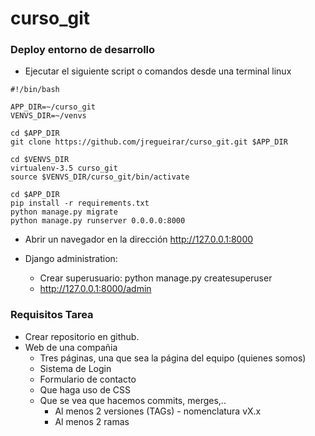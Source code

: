 # curso_git

### Deploy entorno de desarrollo

- Ejecutar el siguiente script o comandos desde una terminal linux

```
#!/bin/bash

APP_DIR=~/curso_git
VENVS_DIR=~/venvs

cd $APP_DIR
git clone https://github.com/jregueirar/curso_git.git $APP_DIR

cd $VENVS_DIR
virtualenv-3.5 curso_git
source $VENVS_DIR/curso_git/bin/activate

cd $APP_DIR
pip install -r requirements.txt
python manage.py migrate
python manage.py runserver 0.0.0.0:8000

```

- Abrir un navegador en la dirección http://127.0.0.1:8000

- Django administration:
  - Crear superusuario: python manage.py createsuperuser
  - http://127.0.0.1:8000/admin

### Requisitos Tarea

- Crear repositorio en github.
- Web de una compañia
  - Tres páginas, una que sea la página del equipo (quienes somos)
  - Sistema de Login
  - Formulario de contacto
  - Que haga uso de CSS
  - Que se vea que hacemos commits, merges,..
    - Al menos 2 versiones (TAGs) - nomenclatura vX.x
    - Al menos 2 ramas
